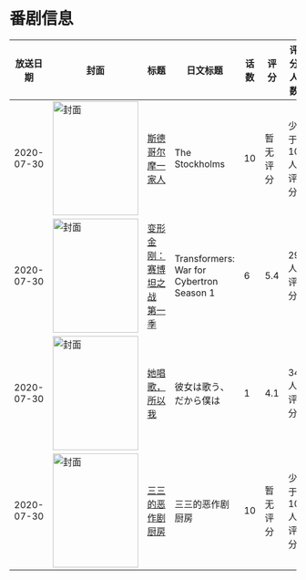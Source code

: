 # 番剧信息

|放送日期|封面|标题|日文标题|话数|评分|评分人数|
|---|---|---|---|---|---|---|
|2020-07-30|<img src="https://lain.bgm.tv/pic/cover/c/70/80/319722_mHBX7.jpg" alt="封面" style="width:150px;height:200px;object-fit:cover;">|[斯德哥尔摩一家人](https://bangumi.tv/subject/319722)|The Stockholms|10|暂无评分|少于10人评分|
|2020-07-30|<img src="https://lain.bgm.tv/pic/cover/c/ee/c4/301156_uMWhM.jpg" alt="封面" style="width:150px;height:200px;object-fit:cover;">|[变形金刚：赛博坦之战 第一季](https://bangumi.tv/subject/301156)|Transformers: War for Cybertron Season 1|6|5.4|29人评分|
|2020-07-30|<img src="https://lain.bgm.tv/pic/cover/c/64/bb/312510_I7H16.jpg" alt="封面" style="width:150px;height:200px;object-fit:cover;">|[她唱歌，所以我](https://bangumi.tv/subject/312510)|彼女は歌う、だから僕は|1|4.1|34人评分|
|2020-07-30|<img src="https://lain.bgm.tv/pic/cover/c/b4/f1/311677_8W51n.jpg" alt="封面" style="width:150px;height:200px;object-fit:cover;">|[三三的恶作剧厨房](https://bangumi.tv/subject/311677)|三三的恶作剧厨房|10|暂无评分|少于10人评分|
